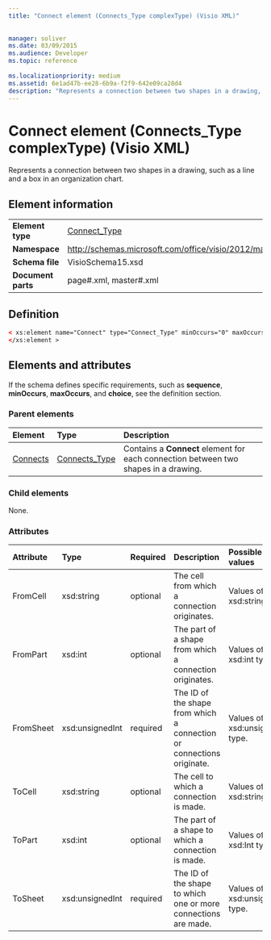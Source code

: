 ```yaml
---
title: "Connect element (Connects_Type complexType) (Visio XML)"
 
 
manager: soliver
ms.date: 03/09/2015
ms.audience: Developer
ms.topic: reference
 
ms.localizationpriority: medium
ms.assetid: 6e1ad47b-ee28-6b9a-f2f9-642e09ca28d4
description: "Represents a connection between two shapes in a drawing, such as a line and a box in an organization chart."
---
```


# Connect element (Connects_Type complexType) (Visio XML)

Represents a connection between two shapes in a drawing, such as a line and a box in an organization chart.
  
## Element information

|||
|:-----|:-----|
|**Element type** <br/> |[Connect_Type](connect_type-complextypevisio-xml.md) <br/> |
|**Namespace** <br/> |http://schemas.microsoft.com/office/visio/2012/main  <br/> |
|**Schema file** <br/> |VisioSchema15.xsd  <br/> |
|**Document parts** <br/> |page#.xml, master#.xml  <br/> |
   
## Definition

```XML
< xs:element name="Connect" type="Connect_Type" minOccurs="0" maxOccurs="unbounded" >
</xs:element >
```

## Elements and attributes

If the schema defines specific requirements, such as **sequence**, **minOccurs**, **maxOccurs**, and **choice**, see the definition section. 
  
### Parent elements

|**Element**|**Type**|**Description**|
|:-----|:-----|:-----|
|[Connects](connects-element-pagecontents_type-complextypevisio-xml.md) <br/> |[Connects_Type](connects_type-complextypevisio-xml.md) <br/> |Contains a **Connect** element for each connection between two shapes in a drawing. |
   
### Child elements

None.
  
### Attributes

|**Attribute**|**Type**|**Required**|**Description**|**Possible values**|
|:-----|:-----|:-----|:-----|:-----|
|FromCell  <br/> |xsd:string  <br/> |optional  <br/> |The cell from which a connection originates. |Values of the xsd:string type. |
|FromPart  <br/> |xsd:int  <br/> |optional  <br/> |The part of a shape from which a connection originates. |Values of the xsd:int type. |
|FromSheet  <br/> |xsd:unsignedInt  <br/> |required  <br/> |The ID of the shape from which a connection or connections originate. |Values of the xsd:unsignedInt type. |
|ToCell  <br/> |xsd:string  <br/> |optional  <br/> |The cell to which a connection is made. |Values of the xsd:string type. |
|ToPart  <br/> |xsd:int  <br/> |optional  <br/> |The part of a shape to which a connection is made. |Values of the xsd:Int type. |
|ToSheet  <br/> |xsd:unsignedInt  <br/> |required  <br/> |The ID of the shape to which one or more connections are made. |Values of the xsd:unsignedInt type. |
   

